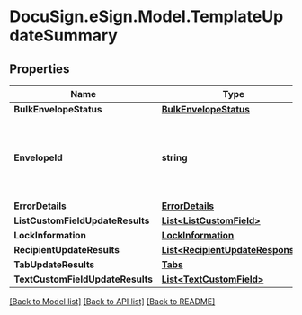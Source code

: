 # DocuSign.eSign.Model.TemplateUpdateSummary
## Properties

Name | Type | Description | Notes
------------ | ------------- | ------------- | -------------
**BulkEnvelopeStatus** | [**BulkEnvelopeStatus**](BulkEnvelopeStatus.md) |  | [optional] 
**EnvelopeId** | **string** | The envelope ID of the envelope status that failed to post. | [optional] 
**ErrorDetails** | [**ErrorDetails**](ErrorDetails.md) |  | [optional] 
**ListCustomFieldUpdateResults** | [**List&lt;ListCustomField&gt;**](ListCustomField.md) |  | [optional] 
**LockInformation** | [**LockInformation**](LockInformation.md) |  | [optional] 
**RecipientUpdateResults** | [**List&lt;RecipientUpdateResponse&gt;**](RecipientUpdateResponse.md) |  | [optional] 
**TabUpdateResults** | [**Tabs**](Tabs.md) |  | [optional] 
**TextCustomFieldUpdateResults** | [**List&lt;TextCustomField&gt;**](TextCustomField.md) |  | [optional] 

[[Back to Model list]](../README.md#documentation-for-models) [[Back to API list]](../README.md#documentation-for-api-endpoints) [[Back to README]](../README.md)

